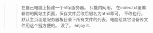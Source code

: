 >>在自己电脑上搭建一个http服务器。
>>只能内网用。
>>在index.txt里编辑你的网站主页面，保存文件后改后缀名为html即可。
>>不改也行，默认主页面是服务器根目录下所有文件的列表，电脑给其它设备传文件用这个挺方便的。
>>没了。
>>enjoy it.
